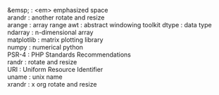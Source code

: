 \&emsp; : \<em> emphasized space  
arandr : another rotate and resize  
arange : array range
awt : abstract windowing toolkit 
dtype : data type  
ndarray : n-dimensional array  
matplotlib : matrix plotting library  
numpy : numerical python  
PSR-4 : PHP Standards Recommendations  
randr : rotate and resize  
URI : Uniform Resource Identifier  
uname : unix name  
xrandr : x org rotate and resize  
